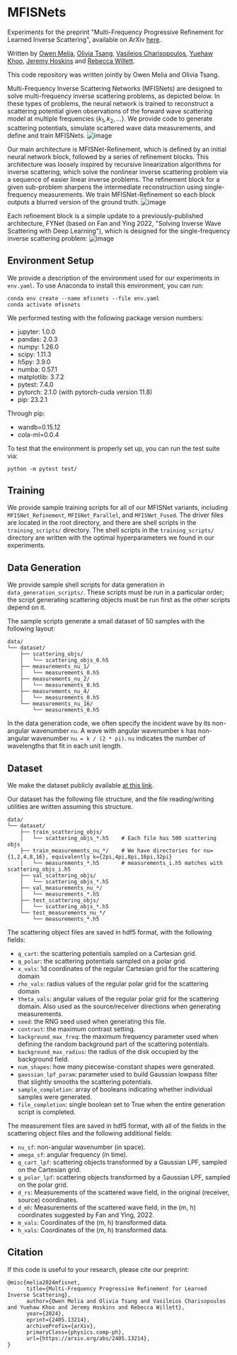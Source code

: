 # MFISNets
Experiments for the preprint "Multi-Frequency Progressive Refinement for Learned Inverse Scattering", available on ArXiv [here](https://arxiv.org/abs/2405.13214). 

Written by [Owen Melia](https://people.cs.uchicago.edu/~meliao/), [Olivia Tsang](http://github.com/oortsang), [Vasileios Charisopoulos](https://people.orie.cornell.edu/vc333/), [Yuehaw Khoo](https://www.stat.uchicago.edu/~ykhoo/), [Jeremy Hoskins](http://www.jghoskins.com/) and [Rebecca Willett](https://willett.psd.uchicago.edu/).

This code repository was written jointly by Owen Melia and Olivia Tsang.

Multi-Frequency Inverse Scattering Networks (MFISNets) are designed to solve multi-frequency inverse scattering problems, as depicted below. In these types of problems, the neural network is trained to reconstruct a scattering potential given observations of the forward wave scattering model at multiple frequencies $\{k_1, k_2, ...\}$. We provide code to generate scattering potentials, simulate scattered wave data measurements, and define and train MFISNets.
![image](.github/assets/data_setup_cartoon.png)

Our main architecture is MFISNet-Refinement, which is defined by an initial neural network block, followed by a series of refinement blocks. This architecture was loosely inspired by recursive linearization algorithms for inverse scattering, which solve the nonlinear inverse scattering problem via a sequence of easier linear inverse problems. The refinement block for a given sub-problem sharpens the intermediate reconstruction using single-frequency measurements. We train MFISNet-Refinement so each block outputs a blurred version of the ground truth.
![image](.github/assets/mfisnet_refinement_architecture.png)

Each refinement block is a simple update to a previously-published architecture, FYNet (based on Fan and Ying 2022, "Solving Inverse Wave Scattering with Deep Learning"), which is designed for the single-frequency inverse scattering problem:
![image](.github/assets/refinementblock_architecture.png)

## Environment Setup

We provide a description of the environment used for our experiments in `env.yaml`. To use Anaconda to install this environment, you can run:
```
conda env create --name mfisnets --file env.yaml
conda activate mfisnets
```

We performed testing with the following package version numbers:
- jupyter: 1.0.0
- pandas: 2.0.3
- numpy: 1.26.0
- scipy: 1.11.3
- h5py: 3.9.0
- numba: 0.57.1
- matplotlib: 3.7.2
- pytest: 7.4.0
- pytorch: 2.1.0 (with pytorch-cuda version 11.8)
- pip: 23.2.1

Through pip:
- wandb=0.15.12
- cola-ml=0.0.4

To test that the environment is properly set up, you can run the test suite via:
```
python -m pytest test/
```

## Training

We provide sample training scripts for all of our MFISNet variants, including `MFISNet_Refinement`, `MFISNet_Parallel`, and `MFISNet_Fused`. The driver files are located in the root directory, and there are shell scripts in the `training_scripts/` directory. The shell scripts in the `training_scripts/` directory are written with the optimal hyperparameters we found in our experiments.

## Data Generation

We provide sample shell scripts for data generation in `data_generation_scripts/`. These scripts must be run in a particular order; the script generating scattering objects must be run first as the other scripts depend on it. 

The sample scripts generate a small dataset of 50 samples with the following layout:
```
data/
└── dataset/
    ├── scattering_objs/
    │   └── scattering_objs_0.h5
    ├── measurements_nu_1/
    │   └── measurements_0.h5
    ├── measurements_nu_2/
    │   └── measurements_0.h5
    ├── measurements_nu_4/
    │   └── measurements_0.h5
    └── measurements_nu_16/
        └── measurements_0.h5
```

In the data generation code, we often specify the incident wave by its non-angular wavenumber `nu`. A wave with angular wavenumber `k` has non-angular wavenumber `nu = k / (2 * pi)`. `nu` indicates the number of wavelengths that fit in each unit length.


## Dataset

We make the dataset publicly available [at this link](https://uchicago.box.com/s/3fwaiqnhzjzr7y199ezvzxyzsif5jzv6).

Our dataset has the following file structure, and the file reading/writing utilities are written assuming this structure. 

```
data/
└── dataset/
    ├── train_scattering_objs/
    │   └── scattering_objs_*.h5    # Each file has 500 scattering objs
    ├── train_measurements_nu_*/    # We have directories for nu={1,2,4,8,16}, equivalently k={2pi,4pi,8pi,16pi,32pi}
    │   └── measurements_*.h5       # measurements_i.h5 matches with scattering_objs_i.h5
    ├── val_scattering_objs/
    │   └── scattering_objs_*.h5
    ├── val_measurements_nu_*/
    │   └── measurements_*.h5
    ├── test_scattering_objs/
    │   └── scattering_objs_*.h5
    └── test_measurements_nu_*/
        └── measurements_*.h5
```

The scattering object files are saved in hdf5 format, with the following fields:

 * `q_cart`: the scattering potentials sampled on a Cartesian grid.
 * `q_polar`: the scattering potentials sampled on a polar grid.
 * `x_vals`: 1d coordinates of the regular Cartesian grid for the scattering domain
 * `rho_vals`: radius values of the regular polar grid for the scattering domain
 * `theta_vals`: angular values of the regular polar grid for the scattering domain. Also used as the source/receiver directions when generating measurements.
 * `seed`: the RNG seed used when generating this file.
 * `contrast`: the maximum contrast setting.
 * `background_max_freq`: the maximum frequency parameter used when defining the random background part of the scattering potentials.
 * `background_max_radius`: the radius of the disk occupied by the background field.
 * `num_shapes`: how many piecewise-constant shapes were generated.
 * `gaussian_lpf_param`: parameter used to build Gaussian lowpass filter that slightly smooths the scattering potentials.
 * `sample_completion`: array of booleans indicating whether individual samples were generated.
 * `file_completion`: single boolean set to True when the entire generation script is completed.


The measurement files are saved in hdf5 format, with all of the fields in the scattering object files and the following additional fields:

 * `nu_sf`: non-angular wavenumber (in space).
 * `omega_sf`: angular frequency (in time).
 * `q_cart_lpf`: scattering objects transformed by a Gaussian LPF, sampled on the Cartesian grid.
 * `q_polar_lpf`: scattering objects transformed by a Gaussian LPF, sampled on the polar grid.
 * `d_rs`: Measurements of the scattered wave field, in the original (receiver, source) coordinates.
 * `d_mh`: Measurements of the scattered wave field, in the (m, h) coordinates suggested by Fan and Ying, 2022.
 * `m_vals`: Coordinates of the (m, h) transformed data.
 * `h_vals`: Coordinates of the (m, h) transformed data.
 

## Citation

If this code is useful to your research, please cite our preprint:
```
@misc{melia2024mfisnet,
      title={Multi-Frequency Progressive Refinement for Learned Inverse Scattering}, 
      author={Owen Melia and Olivia Tsang and Vasileios Charisopoulos and Yuehaw Khoo and Jeremy Hoskins and Rebecca Willett},
      year={2024},
      eprint={2405.13214},
      archivePrefix={arXiv},
      primaryClass={physics.comp-ph},
      url={https://arxiv.org/abs/2405.13214}, 
}
```
